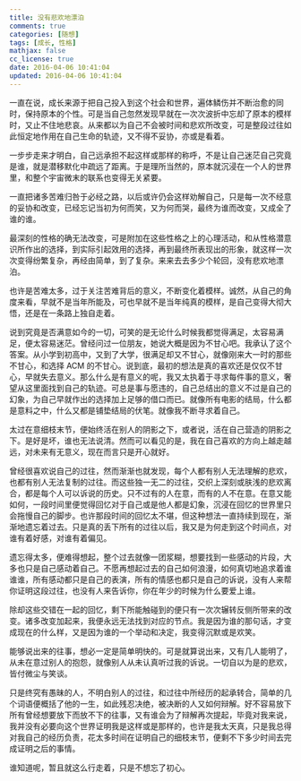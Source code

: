 ```yaml
---
title: 没有悲欢地漂泊
comments: true
categories: [随想]
tags: [成长, 性格]
mathjax: false
cc_license: true
date: 2016-04-06 10:41:04
updated: 2016-04-06 10:41:04
---
```


一直在说，成长来源于把自己投入到这个社会和世界，遍体鳞伤并不断治愈的同时，保持原本的个性。可是当自己忽然发现早就在一次次波折中忘却了原本的模样时，又止不住地悲哀。从来都以为自己不会被时间和悲欢所改变，可是整段过往如此恒定地作用在自己生命的轨迹，又不得不妥协，亦或是看着。

<!--more-->

一步步走来才明白，自己远承担不起这样或那样的称呼，不是让自己迷茫自己究竟是谁，就是潜移默化中疏远了距离。于是理所当然的，原本就沉浸在一个人的世界里，和整个宇宙微末的联系也变得无关紧要。

一直把诸多苦难归咎于必经之路，以后或许仍会这样劝解自己，只是每一次不经意的妥协和改变，已经忘记当初为何而笑，又为何而哭，最终为谁而改变，又成全了谁的谁。

最深刻的性格的确无法改变，可是附加在这些性格之上的心理活动，和从性格潜意识所作出的选择，到实际引起效用的选择，再到最终所表现出的形象，就这样一次次变得纷繁复杂，再经由简单，到了复杂。来来去去多少个轮回，没有悲欢地漂泊。

也许是苦难太多，过于关注苦难背后的意义，不断变化着模样。诚然，从自己的角度来看，早就不是当年所能及，可也早就不是当年纯真的模样，是自己变得大彻大悟，还是在一条路上独自走着。

说到究竟是否满意如今的一切，可笑的是无论什么时候我都觉得满足，太容易满足，便太容易迷茫。曾经问过一位朋友，她说大概是因为不甘心吧。我承认了这个答案。从小学到初高中，又到了大学，很满足却又不甘心，就像刚来大一时的那些不甘心，和选择 ACM 的不甘心。说到底，最初的想法是真的喜欢还是仅仅不甘心，早就失去意义。那么什么是有意义的呢，我又太执着于寻求每件事的意义，奢望从这里面找到自己的轨迹。可总是事与愿违的，自己总结出的意义不过是自己的幻象，为自己早就作出的选择加上足够的借口而已。就像所有电影的结局，什么都是意料之中，什么又都是铺垫结局的伏笔。就像我不断寻求着自己。

太过在意细枝末节，便始终活在别人的阴影之下，或者说，活在自己营造的阴影之下。是好是坏，谁也无法说清。然而可以看见的是，我在自己喜欢的方向上越走越远，对未来有无意义，现在而言只是开心就好。

曾经很喜欢说自己的过往，然而渐渐也就发现，每个人都有别人无法理解的悲欢，也都有别人无法复制的过往。而这些独一无二的过往，交织上深刻或肤浅的悲欢离合，都是每个人可以诉说的历史。只不过有的人在意，而有的人不在意。在意又能如何，一段时间里便觉得回忆对于自己或是他人都是幻象，沉浸在回忆的世界里只会拖慢自己的脚步。也许那段时间的回忆太不堪，但这种想法一直持续到现在，渐渐地遗忘着过去。只是真的丢下所有的过往以后，我又是为何走到这个时间点，对谁有着好感，对谁有着偏见。

遗忘得太多，便难得想起，整个过去就像一团浆糊，想要找到一些感动的片段，大多也只是自己感动着自己。不愿再想起过去的自己如何浪漫，如何真切地追求着谁谁谁，所有感动都只是自己的表演，所有的情感也都只是自己的诉说，没有人来帮你证明这段过往，也没有人来告诉你，你在年少的时候为什么要爱上谁。

除却这些交错在一起的回忆，剩下所能触碰到的便只有一次次辗转反侧所带来的改变。诸多改变加起来，我便永远无法找到对应的节点。我是因为谁的那句话，才变成现在的什么样，又是因为谁的一个举动和决定，我变得沉默或是欢笑。

能够说出来的往事，想必一定是简单明快的。可是就算说出来，又有几人能明了，从未在意过别人的抱怨，就像别人从未认真听过我的诉说。一切自以为是的悲欢，皆付微尘与笑谈。

只是终究有愚昧的人，不明白别人的过往，和过往中所经历的起承转合，简单的几个词语便概括了他的一生，如此残忍决绝，被决断的人又如何辩解。好不容易放下所有曾经想要放下而放不下的往事，又有谁会为了辩解再次提起，毕竟对我来说，我并没有必要向这个世界证明我是这样或是那样的，也许是我太天真，只是我总得对我自己的经历负责，花太多时间在证明自己的细枝末节，便剩不下多少时间去完成证明之后的事情。

谁知道呢，暂且就这么行走着，只是不想忘了初心。
